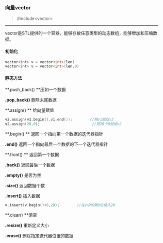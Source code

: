 ### 向量vector

> \#include&lt;vector&gt;

---

vector是STL提供的一个容器，能够存放任意类型的动态数组，能够增加和压缩数据。

#### 初始化

```cpp
vector<int> v = vector<int>(len)
vector<int> v = vector<int>(len,0)
```

#### 静态方法

**.push\_back\(\) **压如一个数据

**.pop\_back\(\)** 删除末尾数据

**.assign\(\) **  给向量赋值

```cpp
v2.assign(v1.begin(),v1.end());        //把v1赋给v2
v2.assign(20,0);                        //把20个0赋给v2
```

**.begin\(\) ** 返回一个指向第一个数据的迭代器指针

**.end\(\)**  返回一个指向最后一个数据的下一个迭代器指针

**.front\(\) ** 返回第一个数据

**.back\(\)**  返回最后一个数据

**.empty\(\)** 是否为空

**.size\(\)**  返回数据个数

**.insert\(\)**  插入数据

```cpp
v.insert(v.begin()+8,20);        //在v中的第8位插入20
```

**.clear\(\) **清空

**.resize\(\)** 重新定义大小

**.erase\(\)**  删除指定迭代器位置的数据

